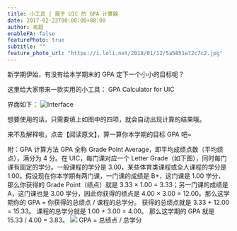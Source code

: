 ```yaml
---
title: 小工具 | 属于 UIC 的 GPA 计算器
date: 2017-02-22T00:00:00+08:00
author: 高超
enableFA: false
featurePhoto: true
subtitle: ""
feature_photo_url: "https://i.loli.net/2018/01/12/5a5851e72c7c2.jpg"
---
```


新学期伊始，有没有给本学期末的 GPA 定下一个小小的目标呢？

这里给大家带来一款实用的小工具：
GPA Calculator for UIC

界面如下：
![Interface](https://ooo.0o0.ooo/2017/06/17/5944fd151295f.jpg)

想要使用的话，只需要填上如图中的四项，就会自动出现计算的结果哦。

来不及解释啦，点击【阅读原文】，算一算你本学期的目标 GPA 吧~

附：GPA 计算方法
GPA 全称 Grade Point Average，即平均成绩点数（平均绩点），满分为 4 分。在 UIC，每门课对应一个 Letter Grade（如下图），同时每门课有固定的学分。一般课程的学分是 3.00，某些体育类课程或全人课程的学分是 1.00。假设现在你本学期有两门课，一门课的成绩是 B+，这门课是 1.00 学分，那么你获得的 Grade Point（绩点）就是 3.33 × 1.00 = 3.33；另一门课的成绩是 A，这门课也是 3.00 学分，因此你获得的绩点是 4.00 × 3.00 = 12.00。那么这学期你的 GPA = 你获得的总绩点 / 课程的总学分。
获得的总绩点就是 3.33 + 12.00 = 15.33。
课程的总学分就是 1.00 + 3.00 = 4.00。
那么这学期的 GPA 就是 15.33 / 4.00 = 3.83。
![](https://ooo.0o0.ooo/2017/06/17/5944fd151f4d5.png)
GPA = 总绩点 / 总学分
